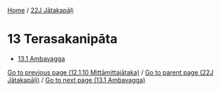 
[Home](/) / [22J Jātakapāḷi](../22J.md)

# 13 Terasakanipāta

* [13.1 Ambavagga](13/13.1.md)

[Go to previous page (12.1.10 Mittāmittajātaka)](12/12.1/12.1.10.md) / [Go to parent page (22J Jātakapāḷi)](0.md) / [Go to next page (13.1 Ambavagga)](13/13.1.md)


